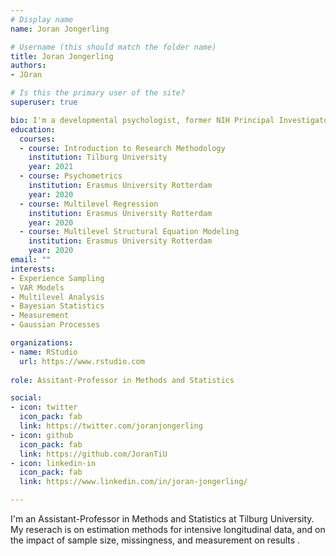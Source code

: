 ```yaml
---
# Display name
name: Joran Jongerling

# Username (this should match the folder name)
title: Joran Jongerling
authors:
- JOran

# Is this the primary user of the site?
superuser: true

bio: I'm a developmental psychologist, former NIH Principal Investigator, and autism researcher who loves programming.
education:
  courses:
  - course: Introduction to Research Methodology
    institution: Tilburg University
    year: 2021
  - course: Psychometrics
    institution: Erasmus University Rotterdam
    year: 2020
  - course: Multilevel Regression
    institution: Erasmus University Rotterdam
    year: 2020
  - course: Multilevel Structural Equation Modeling
    institution: Erasmus University Rotterdam
    year: 2020
email: ""
interests:
- Experience Sampling
- VAR Models
- Multilevel Analysis
- Bayesian Statistics
- Measurement
- Gaussian Processes

organizations:
- name: RStudio
  url: https://www.rstudio.com
  
role: Assitant-Professor in Methods and Statistics

social:
- icon: twitter
  icon_pack: fab
  link: https://twitter.com/joranjongerling
- icon: github
  icon_pack: fab
  link: https://github.com/JoranTiU
- icon: linkedin-in
  icon_pack: fab
  link: https://www.linkedin.com/in/joran-jongerling/

---
```



I'm an Assistant-Professor in Methods and Statistics at Tilburg University. My reserach is on estimation methods for intensive longitudinal data, and on the impact of sample size, missingness, and measurement on results .
